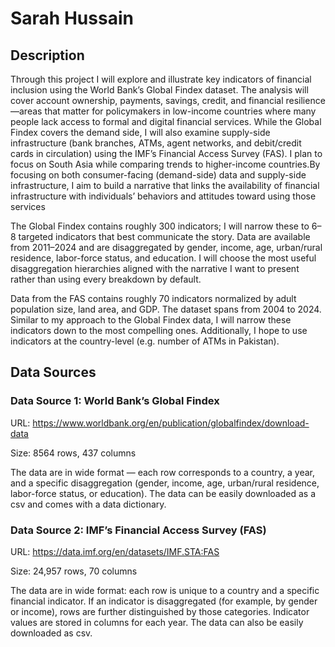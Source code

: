 # Sarah Hussain

## Description

Through this project I will explore and illustrate key indicators of financial inclusion using the World Bank’s Global Findex dataset. The analysis will cover account ownership, payments, savings, credit, and financial resilience—areas that matter for policymakers in low-income countries where many people lack access to formal and digital financial services. While the Global Findex covers the demand side, I will also examine supply-side infrastructure (bank branches, ATMs, agent networks, and debit/credit cards in circulation) using the IMF’s Financial Access Survey (FAS). I plan to focus on South Asia while comparing trends to higher-income countries.By focusing on both consumer-facing (demand-side) data and supply-side infrastructure, I aim to build a narrative that links the availability of financial infrastructure with individuals’ behaviors and attitudes toward using those services

The Global Findex contains roughly 300 indicators; I will narrow these to 6–8 targeted indicators that best communicate the story. Data are available from 2011–2024 and are disaggregated by gender, income, age, urban/rural residence, labor-force status, and education. I will choose the most useful disaggregation hierarchies aligned with the narrative I want to present rather than using every breakdown by default.

Data from the FAS contains roughly 70 indicators normalized by adult population size, land area, and GDP. The dataset spans from 2004 to 2024. Similar to my approach to the Global Findex data, I will narrow these indicators down to the most compelling ones. Additionally, I hope to use indicators at the country-level (e.g. number of ATMs in Pakistan). 


## Data Sources

### Data Source 1: World Bank’s Global Findex 

URL: https://www.worldbank.org/en/publication/globalfindex/download-data

Size: 8564 rows, 437 columns

The data are in wide format — each row corresponds to a country, a year, and a specific disaggregation (gender, income, age, urban/rural residence, labor-force status, or education). The data can be easily downloaded as a csv and comes with a data dictionary. 
### Data Source 2: IMF’s Financial Access Survey (FAS)

URL: https://data.imf.org/en/datasets/IMF.STA:FAS

Size: 24,957 rows, 70 columns

The data are in wide format: each row is unique to a country and a specific financial indicator. If an indicator is disaggregated (for example, by gender or income), rows are further distinguished by those categories. Indicator values are stored in columns for each year. The data can also be easily downloaded as csv. 
